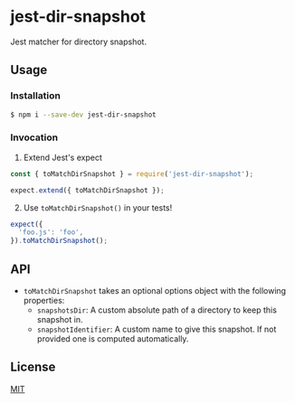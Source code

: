 # jest-dir-snapshot

Jest matcher for directory snapshot.

## Usage

### Installation

```bash
$ npm i --save-dev jest-dir-snapshot
```

### Invocation

1. Extend Jest's expect

```js
const { toMatchDirSnapshot } = require('jest-dir-snapshot');

expect.extend({ toMatchDirSnapshot });
```

2. Use `toMatchDirSnapshot()` in your tests!

```js
expect({
  'foo.js': 'foo',
}).toMatchDirSnapshot();
```

## API

- `toMatchDirSnapshot` takes an optional options object with the following properties:
  - `snapshotsDir`: A custom absolute path of a directory to keep this snapshot in.
  - `snapshotIdentifier`: A custom name to give this snapshot. If not provided one is computed automatically.

## License

[MIT](LICENSE)

